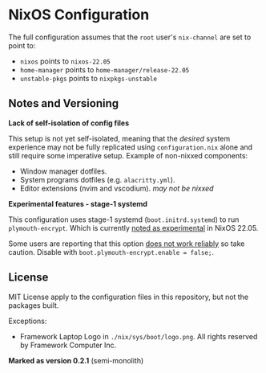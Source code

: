 # NixOS Configuration

The full configuration assumes that the `root` user's `nix-channel` are set to point to:

- `nixos` points to `nixos-22.05`
- `home-manager` points to `home-manager/release-22.05`
- `unstable-pkgs` points to `nixpkgs-unstable`

## Notes and Versioning

**Lack of self-isolation of config files**

This setup is not yet self-isolated, meaning that the *desired* system experience may not be fully replicated using `configuration.nix` alone and still require some imperative setup. Example of non-nixxed components:

- Window manager dotfiles.
- System programs dotfiles (e.g. `alacritty.yml`).
- Editor extensions (nvim and vscodium). *may not be nixxed*

**Experimental features - stage-1 systemd**

This configuration uses stage-1 systemd (`boot.initrd.systemd`) to run `plymouth-encrypt`. Which is currently [noted as experimental](https://search.nixos.org/options?channel=22.05&show=boot.initrd.systemd.enable&from=0&size=50&sort=relevance&type=packages&query=initrd.system) in NixOS 22.05.

Some users are reporting that this option [does not work reliably](https://github.com/NixOS/nixpkgs/issues/26722#issuecomment-1147735675) so take caution. Disable with `boot.plymouth-encrypt.enable = false;`.

## License

MIT License apply to the configuration files in this repository, but not the packages built.

Exceptions:
- Framework Laptop Logo in `./nix/sys/boot/logo.png`. All rights reserved by Framework Computer Inc.

**Marked as version 0.2.1** (semi-monolith)
